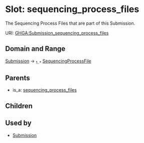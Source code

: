 
# Slot: sequencing_process_files


The Sequencing Process Files that are part of this Submission.

URI: [GHGA:Submission_sequencing_process_files](https://w3id.org/GHGA/Submission_sequencing_process_files)


## Domain and Range

[Submission](Submission.md) &#8594;  <sub>1..\*</sub> [SequencingProcessFile](SequencingProcessFile.md)

## Parents

 *  is_a: [sequencing_process_files](sequencing_process_files.md)

## Children


## Used by

 * [Submission](Submission.md)
